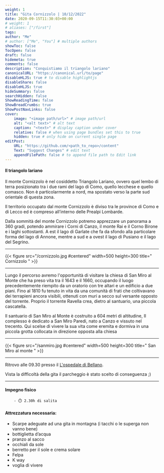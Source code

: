 ```yaml
---
weight: 1
title: "Gita Cornizzolo | 10/12/2022"
date: 2020-09-15T11:30:03+00:00
# weight: 1
# aliases: ["/first"]
tags: 
author: "Me"
# author: ["Me", "You"] # multiple authors
showToc: false
TocOpen: false
draft: false
hidemeta: true
comments: false
description: "Conquistiamo il triangolo lariano"
canonicalURL: "https://canonical.url/to/page"
disableHLJS: true # to disable highlightjs
disableShare: false
disableHLJS: true
hideSummary: false
searchHidden: false
ShowReadingTime: false
ShowBreadCrumbs: true
ShowPostNavLinks: false 
cover:
    image: "<image path/url>" # image path/url
    alt: "<alt text>" # alt text
    caption: "<text>" # display caption under cover
    relative: false # when using page bundles set this to true
    hidden: true # only hide on current single page
editPost:
    URL: "https://github.com/<path_to_repo>/content"
    Text: "Suggest Changes" # edit text
    appendFilePath: false # to append file path to Edit link
---
```




#### Il triangolo lariano 

<!--more--> 

Il monte Cornizzolo è nel cosiddetto Triangolo Lariano, ovvero quel lembo di terra posizionato tra i due rami del lago di Como, quello lecchese e quello comasco. Non è particolarmente a nord, ma spostato verso la parte sud orientale di questa zona.

Il territorio occupato dal monte Cornizzolo è diviso tra le province di Como e di Lecco ed è compreso all’interno delle Prealpi Lombarde.

Dalla sommità del monte Cornizzolo potremo  apprezzare un panorama a 360 gradi, potendo ammirare i Corni di Canzo, il monte Rai e il Corno Birone e i laghi sottostanti. A est il lago di Garlate che fa da sfondo alla particolare forma del lago di Annone, mentre a sud e a ovest il lago di Pusiano e il lago del Segrino.

---

{{< figure src="/cornizzolo.jpg #centered" width=500 height=300 title=" Cornizzolo " >}}

---

Lungo il percorso avremo l'opportunità di visitare la chiesa di San Miro al Monte che ha preso vita tra il 1643 e il 1660, occupando il luogo precedentemente riempito da un oratorio con tre altari e un edificio a due piani. Fino al 1810 fu tenuto in vita da una comunità di frati che coltivavano dei terrapieni ancora visibili, ottenuti con muri a secco sul versante opposto del torrente. Proprio il torrente Ravella crea, dietro al santuario, una piccola cascatella.

Il santuario di San Miro al Monte è costruito a 604 metri di altitudine, Il complesso è dedicato a San Miro Paredi, nato a Canzo e vissuto nel trecento. Qui scelse di vivere la sua vita come eremita e dormiva in una piccola grotta collocata in direzione opposta alla chiesa

---

{{< figure src="/sanmiro.jpg #centered" width=500 height=300 title=" San Miro al monte " >}}

---

Ritrovo alle 09.30 presso il  [L'ospedale di Bellano](https://goo.gl/maps/CvQRirpgzzxkSLLq9). 

Vista la difficoltà della gita il parcheggio è stato scelto di conseguenza ;)

--- 
#### Impegno fisico

        - ⏱️ 2.30h di salita


#### Attrezzatura necessaria:  
- Scarpe adeguate ad una gita in montagna (i tacchi o le superga non vanno bene)
- bottiglietta d’acqua 
- pranzo al sacco 
- occhiali da sole
- berretto per il sole e crema solare
- Felpa 
- K way
- voglia di vivere 